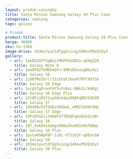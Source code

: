 ```yaml
---
layout: produk-casinghp
title: Santa Minion Samsung Galaxy S9 Plus Case
categories: samsung
tags: galaxy

# Produk
product-title: Santa Minion Samsung Galaxy S9 Plus Case
harga: 90000
sku: hn-1368
image-drive: 1O3moJyuztdfgg5sicqy54KexPN2Q1Oy3
gallery:
  - url: 1abEO1GPfSqNiLtMKPXhhZ8Co-qEHqZZ8
    title: Galaxy Note 8
  - url: 1maOF6ZfGMDkmQVrrIM0sQkouvgNbu4LL
    title: Galaxy S6
  - url: 1j9RfMo35rlrJ2iSCUF1knnF7MTC95f3d
    title: Galaxy S6 Edge
  - url: 1ocpSfgOrenP4YSsFnHvL-QWkSLCK4Kgj
    title: Galaxy S6 Edge Plus
  - url: 15t8PijRIY2up50nG4piD08FqBQYIUEXM
    title: Galaxy S7
  - url: 1d9498vV3TXGDzS9GbwL_vRM2165HC0Hp
    title: Galaxy S7 Edge
  - url: 19P16hGolitHb8FXffB5QFqGn02e2LVWr
    title: Galaxy S8
  - url: 187_XwkA4iGUmgvN96w3Vu89IH4bf6BqL
    title: Galaxy S8 Plus
  - url: 1psCwKbWpFBF-1z8L-VTSjOjF-q0EnvIW
    title: Galaxy S9
  - url: 1O3moJyuztdfgg5sicqy54KexPN2Q1Oy3
    title: Galaxy S9 Plus
---
```

